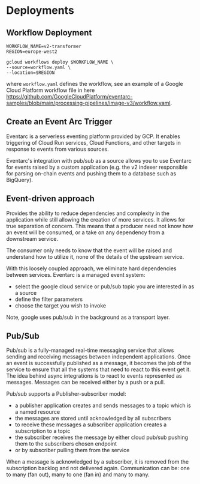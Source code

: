 # Deployments

## Workflow Deployment

```
WORKFLOW_NAME=v2-transformer
REGION=europe-west2

gcloud workflows deploy $WORKFLOW_NAME \
--source=workflow.yaml \
--location=$REGION
```

where ```workflow.yaml``` defines the workflow, see an example of a Google Cloud Platform workflow file in
here https://github.com/GoogleCloudPlatform/eventarc-samples/blob/main/processing-pipelines/image-v3/workflow.yaml.

## Create an Event Arc Trigger

Eventarc is a serverless eventing platform provided by GCP.
It enables triggering of Cloud Run services, Cloud Functions, and other targets
in response to events from various sources.

Eventarc's integration with pub/sub as a source allows you to use Eventarc for events raised by a custom application
(e.g. the v2 indexer responsible for parsing on-chain events and pushing them to a database such as BigQuery).

## Event-driven approach

Provides the ability to reduce dependencies and complexity in the application while
still allowing the creation of more services. It allows for true separation of concern.
This means that a producer need not know how an event will be consumed, or a take on any dependency
from a downstream service.

The consumer only needs to know that the event will be raised and understand how to utilize it, none of the details of
the upstream service.

With this loosely coupled approach, we eliminate hard dependencies between services. Eventarc is a managed event system:

- select the google cloud service or pub/sub topic you are interested in as a source
- define the filter parameters
- choose the target you wish to invoke

Note, google uses pub/sub in the background as a transport layer.

## Pub/Sub

Pub/sub is a fully-managed real-time messaging service that allows sending and receiving messages
between independent applications. Once an event is successfully published as a message, it becomes the job
of the service to ensure that all the systems that need to react to this event get it. The idea behind async
integrations is to react to events represented as messages.
Messages can be received either by a push or a pull.

Pub/sub supports a Publisher-subscriber model:

- a publisher application creates and sends messages to a topic which is a named resource
- the messages are stored until acknowledged by all subscribers
- to receive these messages a subscriber application creates a subscription to a topic
- the subscriber receives the message by either cloud pub/sub pushing them to the subscribers chosen endpoint
- or by subscriber pulling them from the service

When a message is acknowledged by a subscriber, it is removed from the subscription backlog and not delivered again.
Communication can be: one to many (fan out), many to one (fan in) and many to many. 

